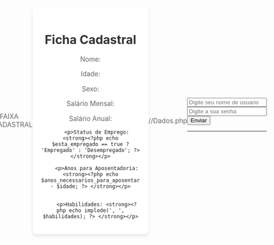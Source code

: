 // FAIXA CADASTRAL
<?php


require 'constantes.php';
include 'dados.php';
require 'functions.php';



   
?>

<!-- estrutura HTML pro CSS -->
<!DOCTYPE html>
<html lang="en">
<head>
    <meta charset="UTF-8">
    <meta name="viewport" content="width=device-width, initial-scale=1.0">
    <title>Document</title>
</head>
<body>
    <!DOCTYPE html>
<html lang="pt-br">
<head>
<meta charset="UTF-8">
<meta name="viewport" content="width=device-width, initial-scale=1.0">
<title>Explorando Variáveis em PHP</title>
<style>
                          /* css */
body{
display: flex;
justify-content: center;
align-items: center;
height: 100vh;
margin: 0;
}
.container{
display: flex;
justify-content: center;
align-items: center;
height: 100%;
}
.card{
background: #fff;
border-radius: 8px;
box-shadow: 0 4px 8px rgba(0, 0, 0, 0.1);
padding: 20px;
max-width: 400px;
text-align: center;
}
h1{
color: #333;
}
p{
color: #666;
font-size: 1.1em;
}
strong{
color: #000;
}
</style>
</head>

<body>
    <!-- FICHA CADASTRAL -->
    <div class="container">
    <div class="card">
        <h1>Ficha Cadastral</h1>
        <p>Nome: <strong><?php echo $nome; ?> </strong></p>
        <p>Idade: <strong><?php echo $idade;?> </strong></p>
        <p>Sexo: <strong><?php echo $sexo; ?> </strong></p>
        <p>Salário Mensal: <strong><?php echo number_format($salario_Mensal, 2, ',', '.'); ?> </strong></p>
        <p>Salário Anual: <strong><?php echo CalcularSalarioAnual($salario_Mensal) ; ?></strong></p>

        <p>Status de Emprego: <strong><?php echo $esta_empregado == true ? 'Empregado' : 'Desempregado'; ?> </strong></p>

        <p>Anos para Aposentadoria: <strong><?php echo $anos_necessarios_para_aposentar - $idade; ?> </strong></p>


        <p>Habilidades: <strong><?php echo implode(', ', $habilidades); ?> </strong></p>

</div>
</div>
</body>
</html>
</body>
</html>

















//Dados.php

<?php 


$nome = 'Matheus';
$idade = 18;
$sexo = 'Masculino';
$salario_Mensal = 2210.30;
$esta_empregado = true;
$habilidades = [
    'php', 'javaScript', 'html', 'css'
];

$anos_necessarios_para_aposentar = $sexo == 'M' ? IDADE_APOSENTADORIA_MASCULINA : IDADE_APOSENTADORIA_FEMENINA;

$situacao_emprego = $esta_empregado == true ? 'Empregado' : 'Desempregado';



// FUNCTION.PHP

<?php 

// Calculo do Salario Anual

/**
 * Uma função para descobrir o salario anual
 * 
 * @param float $salario_Mensal Um calculo para q o salario mensal, descubra o salario anual no caso * 12;
 * @param float $salarioAnual Resultado do salario anual
 * 
 * @return float retorna o salario anual
 */
function CalcularSalarioAnual(float $salario_Mensal) : string  {
    $tercoDeFerias = $salario_Mensal / 3;
    $salarioAnual = ($salario_Mensal * 13) + $tercoDeFerias;
    return convertNumberToBrl($salarioAnual);
};

// Quantos anos faltam para se aposentar


// Transformar um Numero, em valor monetário;

/**
 * Transforma os numeros para modo normal Brasileiro
 * 
 * @param float $number valor numerico
 * @return string $valor monetario
 */
function convertNumberToBrl(float $number) : string {
   return  number_format($number, 2, ',', '.');
}



//CONSTANTES.PHP

<?php

// Criando uma constante;
// Uma constante sempre vai possuir letras maisculas
// nunca vai ter seu valor alterado
// Não se redefini uma constante


define('IDADE_APOSENTADORIA_MASCULINA',65);
define('IDADE_APOSENTADORIA_FEMENINA',62);





Metodo POST

<?php 



?>


<!DOCTYPE html>
<html lang="en">
<head>
    <meta charset="UTF-8">
    <meta name="viewport" content="width=device-width, initial-scale=1.0">
    <title>Document</title>
</head>
<body>
    
<form action="dado.php" method="post">
        <input type="text" name="login" placeholder="Digite seu nome de usuario">
        <br/>
        <input type="password" name="senha" placeholder="Digite a sua senha">
        <input type="submit" value="Enviar">
        <hr/>
    </form>

</body>
</html>



